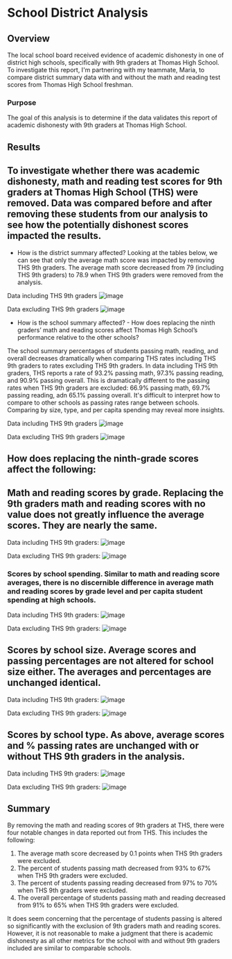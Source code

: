 # School District Analysis

## Overview
The local school board received evidence of academic dishonesty in one of district high schools, specifically with 9th graders at Thomas High School. To investigate this report, I'm partnering with my teammate, Maria, to compare district summary data with and without the math and reading test scores from Thomas High School freshman. 

### Purpose
The goal of this analysis is to determine if the data validates this report of academic dishonesty with 9th graders at Thomas High School.

## Results
## To investigate whether there was academic dishonesty, math and reading test scores for 9th graders at Thomas High School (THS) were removed. Data was compared before and after removing these students from our analysis to see how the potentially dishonest scores impacted the results.

- How is the district summary affected?
Looking at the tables below, we can see that only the average math score was impacted by removing THS 9th graders. The average math score decreased from 79 (including THS 9th graders) to 78.9 when THS 9th graders were removed from the analysis.

Data including THS 9th graders
![image](Resources\dist_sum_pre.jpg)

Data excluding THS 9th graders
![image](Resources\dist_sum_post.jpg)

- How is the school summary affected? - How does replacing the ninth graders’ math and reading scores affect Thomas High School’s performance relative to the other schools?

The school summary percentages of students passing math, reading, and overall decreases dramatically when comparing THS rates including THS 9th graders to rates excluding THS 9th graders. In data including THS 9th graders, THS reports a rate of 93.2% passing math, 97.3% passing reading, and 90.9% passing overall. This is dramatically different to the passing rates when THS 9th graders are excluded: 66.9% passing math, 69.7% passing reading, adn 65.1% passing overall. It's difficult to interpret how to compare to other schools as passing rates range between schools. Comparing by size, type, and per capita spending may reveal more insights.

Data including THS 9th graders
![image](Resources\per_school_pre.jpg)

Data excluding THS 9th graders
![image](Resources\per_school_post.jpg)


## How does replacing the ninth-grade scores affect the following:

## Math and reading scores by grade. Replacing the 9th graders math and reading scores with no value does not greatly influence the average scores. They are nearly the same.

Data including THS 9th graders:
![image](Resources\math_grade_pre.jpg)

Data excluding THS 9th graders:
![image](Resources\reading_grade_pre.jpg)

### Scores by school spending. Similar to math and reading score averages, there is no discernible difference in average math and reading scores by grade level and per capita student spending at high schools. 

Data including THS 9th graders:
![image](Resources\spending_pre.jpg)

Data excluding THS 9th graders:
![image](Resources\spending_post.jpg)

## Scores by school size. Average scores and passing percentages are not altered for school size either. The averages and percentages are unchanged identical.
Data including THS 9th graders:
![image](Resources\size_pre.jpg)

Data excluding THS 9th graders:
![image](Resources\size_post.jpg)

## Scores by school type. As above, average scores and % passing rates are unchanged with or without THS 9th graders in the analysis.

Data including THS 9th graders:
![image](Resources\type_pre.jpg)

Data excluding THS 9th graders:
![image](Resources\type_post.jpg)

## Summary
By removing the math and reading scores of 9th graders at THS, there were four notable changes in data reported out from THS. This includes the following:
1. The average math score decreased by 0.1 points when THS 9th graders were excluded.
2. The percent of students passing math decreased from 93% to 67% when THS 9th graders were excluded.
3. The percent of students passing reading decreased from 97% to 70% when THS 9th graders were excluded.
4. The overall percentage of students passing math and reading decreased from 91% to 65% when THS 9th graders were excluded.

It does seem concerning that the percentage of students passing is altered so significantly with the exclusion of 9th graders math and reading scores. However, it is not reasonable to make a judgment that there is academic dishonesty as all other metrics for the school with and without 9th graders included are similar to comparable schools. 

